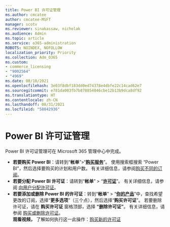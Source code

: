 ```yaml
---
title: Power BI 许可证管理
ms.author: cmcatee
author: cmcatee-MSFT
manager: scotv
ms.reviewer: sinakassaw, nicholak
ms.audience: Admin
ms.topic: article
ms.service: o365-administration
ROBOTS: NOINDEX, NOFOLLOW
localization_priority: Priority
ms.collection: Adm_O365
ms.custom:
- commerce_licensing
- "9002564"
- "4969"
ms.date: 08/10/2021
ms.openlocfilehash: 3e03f8dbf183dd0ed74378e4dbfe22c14cad62e7
ms.sourcegitcommit: e781da003fb7b878854846cbe12b13b9dca8df92
ms.translationtype: HT
ms.contentlocale: zh-CN
ms.lasthandoff: 08/31/2021
ms.locfileid: "58842936"
---
```

# <a name="power-bi-license-management"></a>Power BI 许可证管理

Power BI 许可证管理可在 Microsoft 365 管理中心中完成。

- **若要购买 Power BI**：请转到“**帐单**”\>“**[购买服务](https://go.microsoft.com/fwlink/p/?linkid=868433)**”。 使用搜索框搜索 “Power BI”，然后选择要购买的计划和用户数。 有关详细信息，请参阅[购买不同的订阅](https://docs.microsoft.com/microsoft-365/commerce/try-or-buy-microsoft-365#buy-a-different-subscription)。
- **若要分配 Power BI 许可证**：请转到“**帐单**” > “**[许可证](https://go.microsoft.com/fwlink/p/?linkid=842264)**”。 有关详细信息，请参阅 [向用户分配许可证](https://docs.microsoft.com/microsoft-365/admin/manage/assign-licenses-to-users)。
- **若要添加或删除 Power BI 的许可证**：转到“**帐单**” > “**[你的产品](https://go.microsoft.com/fwlink/p/?linkid=842054)**”中，查找希望更改的订阅，选择“**更多选项**”（三个点），然后选择“**购买许可证**”。 若要删除许可证，请在 **购买许可证** 窗格顶部，选择 **“删除许可证”**。 有关详细信息，请参阅 [购买或删除许可证](https://docs.microsoft.com/microsoft-365/commerce/licenses/buy-licenses)。\
**观看视频，** 了解如何执行这一此操作：[购买新的许可证](https://go.microsoft.com/fwlink/p/?linkid=2154857)